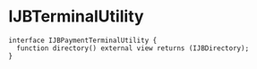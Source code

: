 # IJBTerminalUtility

```solidity
interface IJBPaymentTerminalUtility {
  function directory() external view returns (IJBDirectory);
}
```
